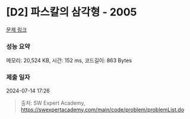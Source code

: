 # [D2] 파스칼의 삼각형 - 2005 

[문제 링크](https://swexpertacademy.com/main/code/problem/problemDetail.do?contestProbId=AV5P0-h6Ak4DFAUq) 

### 성능 요약

메모리: 20,524 KB, 시간: 152 ms, 코드길이: 863 Bytes

### 제출 일자

2024-07-14 17:26



> 출처: SW Expert Academy, https://swexpertacademy.com/main/code/problem/problemList.do